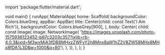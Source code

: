 import 'package:flutter/material.dart';

void main() {
  runApp(
    MaterialApp(
      home: Scaffold(
          backgroundColor: Colors.blueGrey,
          appBar: AppBar(
            title: Center(child: const Text('I Am Rich')),
            backgroundColor: Colors.blueGrey[900],
          ),
          body: Center(
            child: const Image(
              image: NetworkImage(
                  'https://images.unsplash.com/photo-1575936123452-b67c3203c357?ixlib=rb-4.0.3&ixid=M3wxMjA3fDB8MHxzZWFyY2h8Mnx8aW1hZ2V8ZW58MHx8MHx8fDA%3D&w=1000&q=80'),
            ),
          )),
    ),
  );
}
